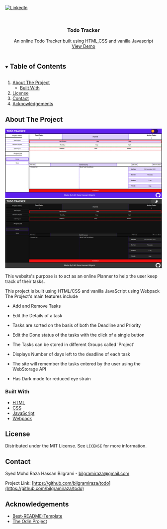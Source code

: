 [![LinkedIn][linkedin-shield]][linkedin-url]
<!-- PROJECT LOGO -->
<br />
<p align="center">

  <h3 align="center">Todo Tracker</h3>

  <p align="center">
    An online Todo Tracker built using HTML,CSS and vanilla Javascript
    <br />
    <a href="https://bilgramiraza.github.io/todo/">View Demo</a>
  </p>
</p>


<!-- TABLE OF CONTENTS -->
<details open="open">
  <summary><h2 style="display: inline-block">Table of Contents</h2></summary>
  <ol>
    <li>
      <a href="#about-the-project">About The Project</a>
      <ul>
        <li><a href="#built-with">Built With</a></li>
      </ul>
    </li>
    <li><a href="#license">License</a></li>
    <li><a href="#contact">Contact</a></li>
    <li><a href="#acknowledgements">Acknowledgements</a></li>
  </ol>
</details>

<!-- ABOUT THE PROJECT -->
## About The Project

![todo Webpage Screenshot](https://raw.githubusercontent.com/bilgramiraza/todo/main/Images/WebPageLight.png)
![todo Webpage Screenshot](https://raw.githubusercontent.com/bilgramiraza/todo/main/Images/WebPageDark.png)

This website's purpose is to act as an online Planner to help the user keep track of their tasks.

This project is built using HTML/CSS and vanilla JavaScript using Webpack
The Project's main features include 

* Add and Remove Tasks

* Edit the Details of a task

* Tasks are sorted on the basis of both the Deadline and Priority

* Edit the Done status of the tasks with the click of a single button

* The Tasks can be stored in different Groups called 'Project'

* Displays Number of days left to the deadline of each task

* The site will remember the tasks entered by the user using the WebStorage API

* Has Dark mode for reduced eye strain

### Built With

* [HTML](https://developer.mozilla.org/en-US/docs/Web/HTML)
* [CSS](https://developer.mozilla.org/en-US/docs/Web/CSS)
* [JavaScript](https://developer.mozilla.org/en-US/docs/Web/JavaScript)
* [Webpack](https://webpack.js.org)

<!-- LICENSE -->
## License

Distributed under the MIT License. See `LICENSE` for more information.

<!-- CONTACT -->
## Contact

Syed Mohd Raza Hassan Bilgrami  - bilgramiraza@gmail.com

Project Link: [https://github.com/bilgramiraza/todo](https://github.com/bilgramiraza/todo)

<!-- ACKNOWLEDGEMENTS -->
## Acknowledgements

* [Best-README-Template](https://github.com/othneildrew/Best-README-Template)
* [The Odin Project](https://www.theodinproject.com/)

<!-- MARKDOWN LINKS & IMAGES -->
[linkedin-shield]: https://img.shields.io/badge/-LinkedIn-black.svg?style=for-the-badge&logo=linkedin&colorB=555
[linkedin-url]: https://www.linkedin.com/in/bilgramiraza